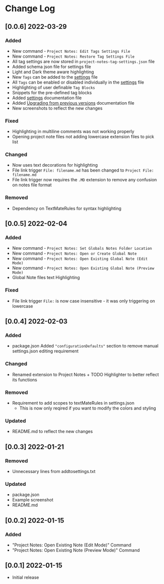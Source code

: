 # Change Log
<!--
## [Unreleased]
### Added
### Changed
### Deprecated
### Removed
### Fixed
### Security
### Updated 
-->

<!-- ## [v-inc] ${YEAR4}-${MONTHNUMBER}-${DATE} -->

## [0.0.6] 2022-03-29
### Added
- New command - `Project Notes: Edit Tags Settings File`
- New command - `Project Notes: Restore Tag Settings File`
- All tag settings are now stored in `project-notes-tag-settings.json` file
- Added schema json file for settings file
- Light and Dark theme aware highlighting
- New `Tags` can be added to the [settings](SETTINGS.md) file
- All `Tags` can be enabled or disabled individually in the [settings](SETTINGS.md) file
- Highlighting of user definable `Tag Blocks`
- Snippets for the pre-defined tag blocks
- Added [settings](SETTINGS.md) documentation file
- Added [Upgrading from previous versions](UPGRADING.md) documentation file
- New screenshots to reflect the new changes
### Fixed
- Highlighting in multiline comments was not working properly
- Opening project note files not adding lowercase extension files to pick list
### Changed
- Now uses text decorations for highlighting
- File link trigger `File: filename.md` has been changed to `Project File: filename.md`
- File link trigger now requires the `.MD` extension to remove any confusion on notes file format
### Removed
- Dependency on TextMateRules for syntax highlighting

## [0.0.5] 2022-02-04
### Added
- New command - `Project Notes: Set Globals Notes Folder Location`
- New command - `Project Notes: Open or Create Global Note`
- New command - `Project Notes: Open Existing Global Note (Edit Mode)`
- New command - `Project Notes: Open Existing Global Note (Preview Mode)`
- Global Note files text Highlighting
### Fixed
- File link trigger `File:` is now case insensitive - it was only triggering on lowercase

## [0.0.4] 2022-02-03
### Added
- package.json Added `"configurationDefaults"` section to remove manual settings.json editing requirement
### Changed
- Renamed extension to Project Notes + TODO Highlighter to better reflect its functions
### Removed
- Requirement to add scopes to textMateRules in settings.json
    - This is now only reqired if you want to modify the colors and styling
### Updated 
- README.md to reflect the new changes

## [0.0.3] 2022-01-21
### Removed
- Unnecessary lines from addtosettings.txt

### Updated
- package.json
- Example screenshot
- README.md

## [0.0.2] 2022-01-15
### Added
- "Project Notes: Open Existing Note (Edit Mode)" Command
- "Project Notes: Open Existing Note (Preview Mode)" Command

## [0.0.1] 2022-01-15

- Initial release